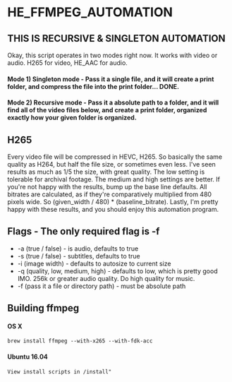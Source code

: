 # HE_FFMPEG_AUTOMATION
##	THIS IS RECURSIVE & SINGLETON AUTOMATION

Okay, this script operates in two modes right now. It works with video or audio. H265 for video, HE_AAC for audio.
####	Mode 1) Singleton mode - Pass it a single file, and it will create a print folder, and compress the file into the print folder... DONE.
####	Mode 2)	Recursive mode - Pass it a absolute path to a folder, and it will find all of the video files below, and create a print folder, organized exactly how your given folder is organized.

##	H265
Every video file will be compressed in HEVC, H265. So basically the same quality as H264, but half the file size, or sometimes even less. I've seen results as much as 1/5 the size, with great quality. The low setting is tolerable for archival footage. The medium and high settings are better. If you're not happy with the results, bump up the base line defaults. All bitrates are calculated, as if they're comparatively multiplied from 480 pixels wide. So (given_width / 480) * (baseline_bitrate). Lastly, I'm pretty happy with these results, and you should enjoy this automation program.

##	Flags - The only required flag is -f
*	-a (true / false) - is audio, defaults to true
*	-s (true / false) - subtitles, defaults to true
* -i (image width) - defaults to autosize to current size
* -q (quality, low, medium, high) - defaults to low, which is pretty good IMO. 256k or greater audio quality. Do high quality for music.
* -f (pass it a file or directory path) - must be absolute path

##	Building ffmpeg
####	OS X
`brew install ffmpeg --with-x265 --with-fdk-acc`
####	Ubuntu 16.04
```View install scripts in /install"```
